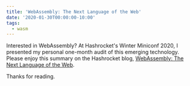 ```yaml
---
title: 'WebAssembly: The Next Language of the Web'
date: '2020-01-30T00:00:00-10:00'
tags:
  - wasm
---
```


Interested in WebAssembly? At Hashrocket's Winter Miniconf 2020, I presented my
personal one-month audit of this emerging technology. Please enjoy this summary
on the Hashrocket blog, [WebAssembly: The Next Language of the Web][blog].

Thanks for reading.

[blog]: https://hashrocket.com/blog/posts/webassembly-the-next-language-of-the-web
